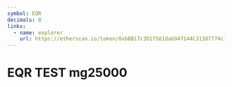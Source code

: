 ```yaml
---
symbol: EQR
decimals: 0
links:
  - name: explorer
    url: https://etherscan.io/token/0xbBB17c3D1f581dab947144C31387774c1BbEa900
---
```


# EQR TEST mg25000
